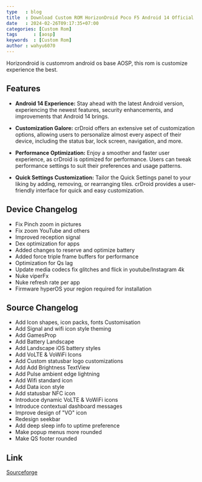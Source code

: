 ```yaml
---
type   : blog
title  : Download Custom ROM HorizonDroid Poco F5 Android 14 Official
date   : 2024-02-26T09:17:35+07:00
categories: [Custom Rom]
tags      : [aosp]
keywords  : [Custom Rom]
author : wahyu6070
---
```


Horizondroid is customrom android os base AOSP, this rom is customize experience the best.
## Features

- **Android 14 Experience:** Stay ahead with the latest Android version, experiencing the newest features, security enhancements, and improvements that Android 14 brings.

- **Customization Galore:** crDroid offers an extensive set of customization options, allowing users to personalize almost every aspect of their device, including the status bar, lock screen, navigation, and more.

- **Performance Optimization:** Enjoy a smoother and faster user experience, as crDroid is optimized for performance. Users can tweak performance settings to suit their preferences and usage patterns.

- **Quick Settings Customization:** Tailor the Quick Settings panel to your liking by adding, removing, or rearranging tiles. crDroid provides a user-friendly interface for quick and easy customization.

## Device Changelog
- Fix Pinch zoom in pictures
- Fix zoom YouTube and others
- Improved reception signal
- Dex optimization for apps
- Added changes to reserve and optimize battery
- Added force triple frame buffers for performance
- Optimization for Qs lag
- Update media codecs fix glitches and flick in youtube/Instagram 4k
- Nuke viperFx
- Nuke refresh rate per app
- Firmware hyperOS your region required for installation

## Source Changelog

- Add Icon shapes, icon packs, fonts Customisation 
- Add Signal and wifi icon style theming
- Add GamesProp
- Add Battery Landscape
- Add Landscape iOS battery styles
- Add VoLTE & VoWiFi Icons
- Add Custom statusbar logo customizations
- Add Add Brightness TextView
- Add Pulse ambient edge lightning
- Add Wifi standard icon
- Add Data icon style
- Add statusbar NFC icon
- Introduce dynamic VoLTE & VoWiFi icons
- Introduce contextual dashboard messages
- Improve design of "VO" icon
- Redesign seekbar
- Add deep sleep info to uptime preference
- Make popup menus more rounded
- Make QS footer rounded 

## Link

[Sourceforge](https://sourceforge.net/projects/horizondroid/files/marble/HorizonDroid-v2.2-Elysium-marble-14.0-OFFICIAL-20240224-1616.zip/download)

